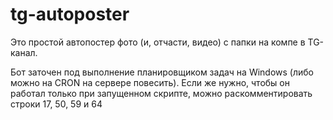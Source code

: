 # tg-autoposter
Это простой автопостер фото (и, отчасти, видео) с папки на компе в TG-канал.

Бот заточен под выполнение планировщиком задач на Windows (либо можно на CRON на сервере повесить). Если же нужно, чтобы он работал только при запущенном скрипте, можно раскомментировать строки 17, 50, 59 и 64
